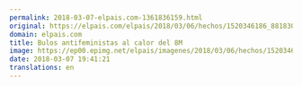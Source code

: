 ```yaml
---
permalink: 2018-03-07-elpais.com-1361836159.html
original: https://elpais.com/elpais/2018/03/06/hechos/1520346186_881830.html#?ref=rss&format=simple&link=link
domain: elpais.com
title: Bulos antifeministas al calor del 8M
image: https://ep00.epimg.net/elpais/imagenes/2018/03/06/hechos/1520346186_881830_1520346604_rrss_normal.jpg
date: 2018-03-07 19:41:21
translations: en
---
```


